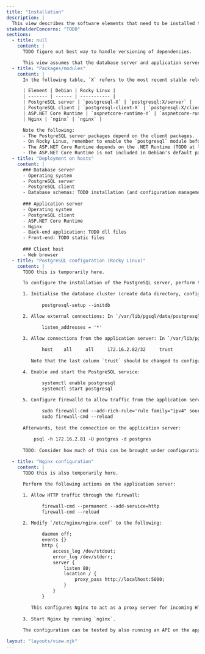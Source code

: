 ```yaml
---
title: "Installation"
description: |
  This view describes the software elements that need to be installed to move the system into production.
stakeholderConcerns: "TODO"
sections:
  - title: null
    content: |
      TODO figure out best way to handle versioning of dependencies.

      This view assumes that the database server and application server are distinct hosts.
  - title: "Packages/modules"
    content: |
      In the following table, `X` refers to the most recent stable release of PostgreSQL available for the operating system, and `Y` refers to the desired version of .NET (TODO 8 vs. 9?).

      | Element | Debian | Rocky Linux |
      | ------- | ------ | ----------- |
      | PostgreSQL server | `postgresql-X` | `postgresql:X/server` |
      | PostgreSQL client | `postgresql-client-X` | `postgresql:X/client` |
      | ASP.NET Core Runtime | `aspnetcore-runtime-Y` | `aspnetcore-runtime-Y` |
      | Nginx | `nginx` | `nginx` |

      Note the following:
      - The PostgreSQL server packages depend on the client packages.
      - On Rocky Linux, remember to enable the `postgresql` module before installing PostgreSQL packages.
      - The ASP.NET Core Runtime depends on the .NET Runtime (TODO at least on Rocky, but on Debian?).
      - The ASP.NET Core Runtime is not included in Debian's default package directory, so to install the package `aspnetcore-runtime-Y`, it is necessary to first install the package `packages-microsoft-prod.deb` from the [Linux software repository for Microsoft products](https://packages.microsoft.com/config/debian/). See also [Microsoft's instructions](https://learn.microsoft.com/en-us/dotnet/core/install/linux-debian) (TODO wget vs. curl?) for installing the package.
  - title: "Deployment on hosts"
    content: |
      ### Database server
      - Operating system
      - PostgreSQL server
      - PostgreSQL client
      - Database schemas: TODO installation (and configuration management)
  
      ### Application server
      - Operating system
      - PostgreSQL client
      - ASP.NET Core Runtime
      - Nginx
      - Back-end application: TODO dll files
      - Front-end: TODO static files
  
      ### Client host
      - Web browser
  - title: "PostgreSQL configuration (Rocky Linux)"
    content: |
      TODO this is temporarily here.

      To configure the installation of the PostgreSQL server, perform the following actions on the database server:

      1. Initialise the database cluster (create data directory, config files, etc. in `/var/lib/pgsql`):
             
             postgresql-setup --initdb

      2. Allow external connections: In `/var/lib/pgsql/data/postgresql.conf`, change the line (TODO check the more secure way to do this)

             listen_addresses = '*'

      3. Allow connections from the application server: In `/var/lib/pgsql/data/pg_hba.conf`, append the line
      
             host    all     all     172.16.2.82/32     trust
         
         Note that the last column `trust` should be changed to configure password authentication. TODO

      4. Enable and start the PostgreSQL service:

             systemctl enable postgresql
             systemctl start postgresql

      5. Configure firewalld to allow traffic from the application server on port 5432 (TODO check if this is the best way):
      
             sudo firewall-cmd --add-rich-rule='rule family="ipv4" source address="172.16.2.82" port port=5432 protocol=tcp accept' --permanent
             sudo firewall-cmd --reload
      
      Afterwards, test the connection on the application server:

          psql -h 172.16.2.81 -U postgres -d postgres
      
      TODO: Consider how much of this can be brought under configuration management.
    
  - title: "Nginx configuration"
    content: |
      TODO this is also temporarily here.

      Perform the following actions on the application server:

      1. Allow HTTP traffic through the firewall:

             firewall-cmd --permanent --add-service=http
             firewall-cmd --reload
      
      2. Modify `/etc/nginx/nginx.conf` to the following:

             daemon off;
             events {}
             http {
                 access_log /dev/stdout;
                 error_log /dev/stderr;
                 server {
                     listen 80;
                     location / {
                         proxy_pass http://localhost:5000;
                     }
                 }
             }

         This configures Nginx to act as a proxy server for incoming HTTP traffic, redirecting it to `localhost:5000`. Furthermore, Nginx will not act as a daemon, and will output access and error information to standard output and error, respectively.
      
      3. Start Nginx by running `nginx`.
    
      The configuration can be tested by also running an API on the application server listening on port 5000, and sending requests to the application server from a different host.

layout: "layouts/view.njk"
---
```

